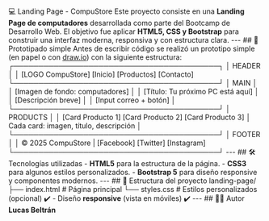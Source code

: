 💻 Landing Page - CompuStore Este proyecto consiste en una **Landing Page de computadores** desarrollada como parte del Bootcamp de Desarrollo Web. El objetivo fue aplicar **HTML5, CSS y Bootstrap** para construir una interfaz moderna, responsiva y con estructura clara. --- ## 📌 Prototipado simple Antes de escribir código se realizó un prototipo simple (en papel o con [draw.io](https://draw.io)) con la siguiente estructura: ┌─────────────────────────────────────────┐ │ HEADER │ │ [LOGO CompuStore] [Inicio] [Productos] [Contacto] └─────────────────────────────────────────┘ │ MAIN │ │ [Imagen de fondo: computadores] │ │ [Título: Tu próximo PC está aquí] │ │ [Descripción breve] │ │ [Input correo + botón] │ └─────────────────────────────────────────┘ │ PRODUCTS │ │ [Card Producto 1] [Card Producto 2] [Card Producto 3] │ Cada card: imagen, título, descripción │ └─────────────────────────────────────────┘ │ FOOTER │ │ © 2025 CompuStore | [Facebook] [Twitter] [Instagram] └─────────────────────────────────────────┘ --- ## 🛠️ Tecnologías utilizadas - **HTML5** para la estructura de la página. - **CSS3** para algunos estilos personalizados. - **Bootstrap 5** para diseño responsive y componentes modernos. --- ## 📂 Estructura del proyecto landing-page/ ├── index.html # Página principal └── styles.css # Estilos personalizados (opcional)  ✔️ - Diseño **responsive** (vista en móviles) ✔️ --- ## 👨‍💻 Autor **Lucas Beltrán**